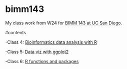 # bimm143
My class work from W24 for [BIMM 143 at UC San Diego](https://liliajimenez21.github.io/bimm143/).

#contents

-Class 4: [Bioinformatics data analysis with R]()

-Class 5: [Data viz with ggplot2](https://github.com/LiliaJimenez21/bimm143/blob/main/class05/Class-5.pdf)

-Class 6: [R functions and packages]()
